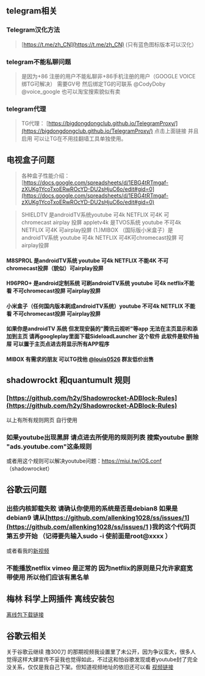## telegram相关
###                     Telegram汉化方法 
>[https://t.me/zh_CN](https://t.me/zh_CN) (只有蓝色图标版本可以汉化）
###                   telegram不能私聊问题
>是因为+86 注册的用户不能私聊非+86手机注册的用户（GOOGLE VOICE绑TG可解决）
需要GV号 然后绑定TG的可联系 @CodyDoby     @voice_google  也可以淘宝搜索貌似有卖
###                    telegram代理
>TG代理： [https://bigdongdongclub.github.io/TelegramProxy/](https://bigdongdongclub.github.io/TelegramProxy/)
点击上面链接 并且启用  可以让TG在不用挂翻墙工具单独使用。
##                      电视盒子问题
>各种盒子性能介绍：[https://docs.google.com/spreadsheets/d/1EBG4tRTmgaf-zXUKg1YcoTxoERwROcYD-DU2sHjuC6o/edit#gid=0](https://docs.google.com/spreadsheets/d/1EBG4tRTmgaf-zXUKg1YcoTxoERwROcYD-DU2sHjuC6o/edit#gid=0)

>SHIELDTV  是androidTV系统youtube 可4k NETFLIX 可4K 可chromecast airplay 投屏
>appletv4k  是TVOS系统  youtube 不可4k NETFLIX 可4K  可airplay投屏
(1.)MIBOX （国际版小米盒子）是androidTV系统 youtube 可4k NETFLIX 可4K可chromecast投屏 可airplay投屏
#### M8SPROL  是androidTV系统 youtube 可4k NETFLIX 不能4K 不可chromecast投屏（貌似）可airplay投屏
#### H96PRO+  是android定制系统 可刷androidTV系统 youtube 可4k netflix不能看 不可chromecast投屏 可airplay投屏
#### 小米盒子（任何国内版本刷成androidTV系统）youtube 不可4k NETFLIX 不能看 不可chromecast投屏 可airplay投屏
#### 如果你是androidTV 系统 但发现安装的"腾讯云视听"等app 无法在主页显示和添加到主页 请再googleplay里面下载SideloadLauncher 这个软件 此软件是软件抽屉 可以置于主页点进去将显示所有APP程序
#### MIBOX 有需求的朋友 可以TG找他 [@louis0526](t.me/louis0526) 群友低价出售
##          shadowrockt 和quantumult 规则
### [https://github.com/h2y/Shadowrocket-ADBlock-Rules](https://github.com/h2y/Shadowrocket-ADBlock-Rules)
以上有所有规则网页  自行使用
### 如果youtube出现黑屏 请点进去所使用的规则列表 搜索youtube 删除 "ads.youtube.com"这条规则
或者用这个规则可以解决youtube问题：https://miui.tw/iOS.conf   （shadowrocket）
##                       谷歌云问题
### 出些内核卸载失败 请确认你使用的系统是否是debian8 如果是debian9 请从[https://github.com/allenking1028/ss/issues/1](https://github.com/allenking1028/ss/issues/1 )我的这个代码页 第五步开始 （记得要先输入sudo -i  使前面是root@xxxx ）
或者看我的[新视频](https://www.youtube.com/watch?v=1jMgiqGpX-I)
### 不能播放netflix  vimeo 是正常的 因为netflix的原则是只允许家庭宽带使用 所以他们应该有黑名单
##             梅林 科学上网插件 离线安装包
[离线包下载链接](https://github.com/hq450/fancyss_history_package/tree/master/fancyss_arm)
## 谷歌云相关
关于谷歌云继续 撸300刀 的那期视频我设置里了未公开，因为争议蛮大，很多人觉得这样大肆宣传不妥我也觉得如此，不过这和怕谷歌发现或者youtube封了完全没关系，仅仅是我自己下架。但知道视频地址的依旧还可以看
[视频链接](https://www.youtube.com/watch?v=JZNSj0loMUk)

